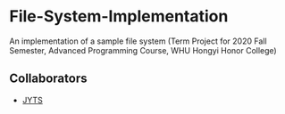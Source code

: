 # File-System-Implementation
An implementation of a sample file system (Term Project for 2020 Fall Semester, Advanced Programming Course, WHU Hongyi Honor College)
## Collaborators
- [JYTS](https://github.com/JYTS)
